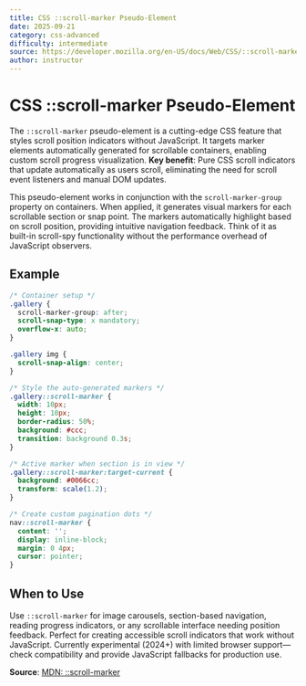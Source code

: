 ```yaml
---
title: CSS ::scroll-marker Pseudo-Element
date: 2025-09-21
category: css-advanced
difficulty: intermediate
source: https://developer.mozilla.org/en-US/docs/Web/CSS/::scroll-marker
author: instructor
---
```


# CSS ::scroll-marker Pseudo-Element

The `::scroll-marker` pseudo-element is a cutting-edge CSS feature that styles scroll position indicators without JavaScript. It targets marker elements automatically generated for scrollable containers, enabling custom scroll progress visualization. **Key benefit**: Pure CSS scroll indicators that update automatically as users scroll, eliminating the need for scroll event listeners and manual DOM updates.

This pseudo-element works in conjunction with the `scroll-marker-group` property on containers. When applied, it generates visual markers for each scrollable section or snap point. The markers automatically highlight based on scroll position, providing intuitive navigation feedback. Think of it as built-in scroll-spy functionality without the performance overhead of JavaScript observers.

## Example

```css
/* Container setup */
.gallery {
  scroll-marker-group: after;
  scroll-snap-type: x mandatory;
  overflow-x: auto;
}

.gallery img {
  scroll-snap-align: center;
}

/* Style the auto-generated markers */
.gallery::scroll-marker {
  width: 10px;
  height: 10px;
  border-radius: 50%;
  background: #ccc;
  transition: background 0.3s;
}

/* Active marker when section is in view */
.gallery::scroll-marker:target-current {
  background: #0066cc;
  transform: scale(1.2);
}

/* Create custom pagination dots */
nav::scroll-marker {
  content: '';
  display: inline-block;
  margin: 0 4px;
  cursor: pointer;
}
```

## When to Use

Use `::scroll-marker` for image carousels, section-based navigation, reading progress indicators, or any scrollable interface needing position feedback. 
Perfect for creating accessible scroll indicators that work without JavaScript. Currently experimental (2024+) with 
limited browser support—check compatibility and provide JavaScript fallbacks for production use.

**Source**: [MDN: ::scroll-marker](https://developer.mozilla.org/en-US/docs/Web/CSS/::scroll-marker)
